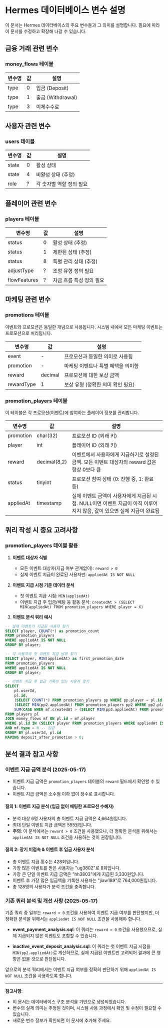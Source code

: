 # Hermes 데이터베이스 변수 설명

이 문서는 Hermes 데이터베이스의 주요 변수들과 그 의미를 설명합니다. 필요에 따라 이 문서를 수정하고 확장해 나갈 수 있습니다.

## 금융 거래 관련 변수

### money_flows 테이블

| 변수명 | 값 | 설명 |
|--------|-----|------|
| type | 0 | 입금 (Deposit) |
| type | 1 | 출금 (Withdrawal) |
| type | 3 | 이체수수료 |

## 사용자 관련 변수

### users 테이블

| 변수명 | 값 | 설명 |
|--------|-----|------|
| state | 0 | 활성 상태 |
| state | 4 | 비활성 상태 (추정) |
| role | ? | 각 숫자별 역할 정의 필요 |

## 플레이어 관련 변수

### players 테이블

| 변수명 | 값 | 설명 |
|--------|-----|------|
| status | 0 | 활성 상태 (추정) |
| status | 1 | 제한된 상태 (추정) |
| status | 8 | 특별 관리 상태 (추정) |
| adjustType | ? | 조정 유형 정의 필요 |
| flowFeatures | ? | 자금 흐름 특성 정의 필요 |

## 마케팅 관련 변수

### promotions 테이블
 
이벤트와 프로모션은 동일한 개념으로 사용됩니다. 시스템 내에서 모든 마케팅 이벤트는 프로모션으로 처리됩니다.

| 변수명 | 값 | 설명 |
|--------|-----|------|
| event | - | 프로모션과 동일한 의미로 사용됨 |
| promotion | - | 마케팅 이벤트나 특별 혜택을 의미함 |
| reward | decimal | 프로모션에 대한 보상 금액 |
| rewardType | 1 | 보상 유형 (정확한 의미 확인 필요) |

### promotion_players 테이블

이 테이블은 각 프로모션(이벤트)에 참여하는 플레이어 정보를 관리합니다.

| 변수명 | 값 | 설명 |
|--------|-----|------|
| promotion | char(32) | 프로모션 ID (외래 키) |
| player | int | 플레이어 ID (외래 키) |
| reward | decimal(8,2) | 이벤트에서 사용자에게 지급하기로 설정된 금액. 모든 이벤트 대상자의 reward 값은 항상 0보다 큼 |
| status | tinyint | 프로모션 참여 상태 (0: 진행 중, 1: 완료 등) |
| appliedAt | timestamp | 실제 이벤트 금액이 사용자에게 지급된 시점. NULL이면 이벤트 지급이 아직 이루어지지 않음, 값이 있으면 실제 지급이 완료됨 |

## 쿼리 작성 시 중요 고려사항

### promotion_players 테이블 활용

1. **이벤트 대상자 식별**
   - 모든 이벤트 대상자(지급 여부 관계없이): `reward > 0`
   - 실제 이벤트 지급이 완료된 사용자만: `appliedAt IS NOT NULL`

2. **이벤트 지급 시점 기준 데이터 분석**
   - 첫 이벤트 지급 시점: `MIN(appliedAt)`
   - 이벤트 지급 후 입금/배팅 등 활동 분석: `createdAt > (SELECT MIN(appliedAt) FROM promotion_players WHERE player = X)`

3. **이벤트 분석 쿼리 예시**
```sql
-- 실제 이벤트가 지급된 사용자 찾기
SELECT player, COUNT(*) as promotion_count 
FROM promotion_players 
WHERE appliedAt IS NOT NULL 
GROUP BY player;

-- 각 사용자의 첫 이벤트 지급 날짜 찾기
SELECT player, MIN(appliedAt) as first_promotion_date
FROM promotion_players
WHERE appliedAt IS NOT NULL
GROUP BY player;

-- 이벤트 지급 후 입금 기록이 있는 사용자 찾기
SELECT
    pl.userId,
    pl.id,
    (SELECT COUNT(*) FROM promotion_players pp WHERE pp.player = pl.id AND pp.appliedAt IS NOT NULL) AS promotion_count,
    (SELECT MIN(pp2.appliedAt) FROM promotion_players pp2 WHERE pp2.player = pl.id AND pp2.appliedAt IS NOT NULL) AS first_promotion_date,
    SUM(CASE WHEN mf.createdAt > (SELECT MIN(pp3.appliedAt) FROM promotion_players pp3 WHERE pp3.player = pl.id AND pp3.appliedAt IS NOT NULL) THEN mf.amount ELSE 0 END) AS deposit_after_promotion
FROM players pl
JOIN money_flows mf ON pl.id = mf.player
WHERE pl.id IN (SELECT player FROM promotion_players WHERE appliedAt IS NOT NULL)
AND mf.type = 0 -- 입금
GROUP BY pl.userId, pl.id
HAVING deposit_after_promotion > 0;
```

## 분석 결과 참고 사항

### 이벤트 지급 금액 분석 (2025-05-17)

- 이벤트 지급 금액은 `promotion_players` 테이블의 `reward` 필드에서 확인할 수 있습니다.
- 이벤트 지급 금액은 소수점 이하 없이 정수로 표시합니다.

#### 질의 1: 이벤트 지급 분석 (입금 없이 배팅한 프로모션 수혜자)
- 분석 대상 6명 사용자의 총 이벤트 지급 금액은 4,664원입니다.
- 최대 단일 이벤트 지급 금액은 555원입니다.
- **주의**: 이 분석에서는 `reward > 0` 조건을 사용했으나, 더 정확한 분석을 위해서는 `appliedAt IS NOT NULL` 조건을 사용하는 것이 권장됩니다.

#### 질의 2: 장기 미접속 & 이벤트 후 입금 사용자 분석
- 총 이벤트 지급 횟수는 428회입니다.
- 가장 많은 이벤트를 받은 사용자는 "ug3802"로 8회입니다.
- 가장 큰 단일 이벤트 지급 금액은 "hh3803"에게 지급된 3,330원입니다.
- 이벤트 후 가장 많은 입금액을 기록한 사용자는 "jiaw189"로 764,000원입니다.
- 총 128명의 사용자가 분석 조건을 충족합니다.

### 기존 쿼리 분석 및 개선 사항 (2025-05-17)

기존 쿼리 중 일부는 `reward > 0` 조건을 사용하여 이벤트 지급 여부를 판단했지만, 더 정확한 분석을 위해서는 `appliedAt IS NOT NULL` 조건을 사용해야 합니다.

- **event_payment_analysis.sql**: 이 쿼리는 `reward > 0` 조건을 사용했으므로, 실제 지급되지 않은 이벤트도 포함할 수 있습니다.

- **inactive_event_deposit_analysis.sql**: 이 쿼리는 첫 이벤트 지급 시점을 `MIN(pp2.appliedAt)`로 계산하므로, 실제 지급된 이벤트만 고려되어 결과에 큰 영향은 없을 것으로 판단됩니다.

앞으로의 분석 쿼리에서는 이벤트 지급 여부를 정확히 판단하기 위해 `appliedAt IS NOT NULL` 조건을 사용하도록 합니다.

---

**참고사항**:
- 이 문서는 데이터베이스 구조 분석을 기반으로 생성되었습니다.
- 변수의 실제 의미는 추정된 것이며, 시스템 사용 과정에서 확인 및 수정이 필요할 수 있습니다.
- 새로운 변수 정보가 확인되면 이 문서에 추가해 주세요.